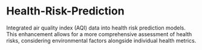 # Health-Risk-Prediction
Integrated air quality index (AQI) data into health risk prediction models. This enhancement allows for a more comprehensive assessment of health risks, considering environmental factors alongside individual health metrics.
